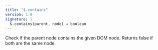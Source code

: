 ```yaml
---
title: "$.contains"
version: 1.0
signature: |
  $.contains(parent, node) ⇒ boolean
---
```


Check if the parent node contains the given DOM node. Returns false if both
are the same node.
